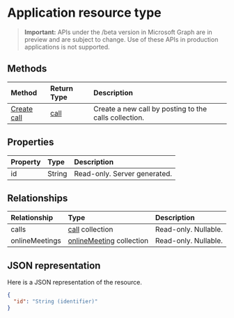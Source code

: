 # Application resource type

> **Important:** APIs under the /beta version in Microsoft Graph are in preview and are subject to change. Use of these APIs in production applications is not supported.

## Methods

| Method         | Return Type | Description |
|:---------------|:--------|:----------|
|[Create call](../api/application_post_calls.md)|[call](call.md)|Create a new call by posting to the calls collection.|

## Properties

| Property       | Type    | Description                 |
|:---------------|:--------|:----------------------------|
|id              |String   |Read-only. Server generated. |

## Relationships

| Relationship   | Type                                       |Description         |
|:---------------|:-------------------------------------------|:-------------------|
|calls           |[call](call.md) collection                  |Read-only. Nullable.|
|onlineMeetings  |[onlineMeeting](onlineMeeting.md) collection|Read-only. Nullable.|

## JSON representation

Here is a JSON representation of the resource.

<!-- {
  "blockType": "resource",
  "optionalProperties": [

  ],
  "@odata.type": "microsoft.graph.application"
}-->
```json
{
  "id": "String (identifier)"
}
```

<!-- uuid: 8fcb5dbc-d5aa-4681-8e31-b001d5168d79
2015-10-25 14:57:30 UTC -->
<!-- {
  "type": "#page.annotation",
  "description": "application resource",
  "keywords": "",
  "section": "documentation",
  "tocPath": ""
}-->
